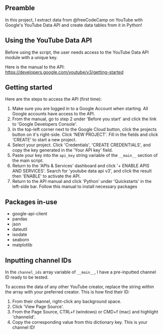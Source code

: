 ##  Preamble

In this project, I extract data from @freeCodeCamp on YouTube with Google's YouTube Data API and create data tables from it in Python!

##  Using the YouTube Data API

Before using the script, the user needs access to the YouTube Data API module with a unique key.

Here is the manual to the API: https://developers.google.com/youtube/v3/getting-started

##  Getting started

Here are the steps to access the API (first time):

1. Make sure you are logged in to a Google Account when starting. All Google accounts have access to the API.
1. From the manual, go to step 2 under 'Before you start' and click the link to 'Google Developers Console'.
1. In the top-left corner next to the Google Cloud button, click the projects button on it's right-side. Click 'NEW PROJECT'. Fill in the fields and click 'CREATE' to start a new project.
1. Select your project. Click 'Credentials', 'CREATE CREDENTIALS', and copy the key generated in the 'Your API key' field.
1. Paste your key into the ```api_key``` string variable of the ```__main__``` section of the main script.
1. Return to the 'APIs & Services' dashboard and click '+ ENABLE APIS AND SERVICES'. Search for 'youtube data api v3', and click the result then 'ENABLE' to activate the API.
1. Return to the API manual and click 'Python' under 'Quickstarts' in the left-side bar. Follow this manual to install necessary packages

##  Packages in-use

- google-api-client
- pandas
- json
- dateutil
- isodate
- seaborn
- matplotlib

##  Inputting channel IDs

In the ```channel_ids``` array variable of ```__main__```, I have a pre-inputted channel ID ready to be tested.

To access the data of any other YouTube creator, replace the string within the array with your preferred creator. This is how find their ID:

1. From their channel, right-click any background space.
1. Click 'View Page Source'.
1. From the Page Source, CTRL+f (windows) or CMD+f (mac) and highlight 'channelid'.
1. Copy the corresponding value from this dictionary key. This is your channel ID!